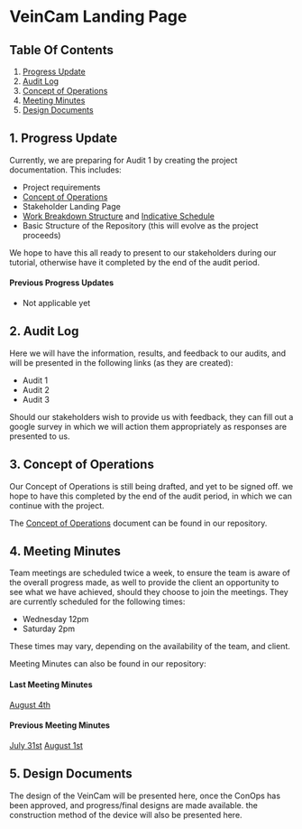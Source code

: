 # VeinCam Landing Page

## Table Of Contents
1. [Progress Update](#1-progress-update)
2. [Audit Log](#2-audit-log)
3. [Concept of Operations](#3-concept-of-operations)
4. [Meeting Minutes](#4-meeting-minutes)
5. [Design Documents](#5-design-documents)

## 1. Progress Update
Currently, we are preparing for Audit 1 by creating the project documentation. This includes:
* Project requirements
* [Concept of Operations](docs/CONOPS.md)
* Stakeholder Landing Page
* [Work Breakdown Structure](docs/WBS.md) and [Indicative Schedule](https://docs.google.com/spreadsheets/d/1nfNqFCF2ieP5CyVmqDSeZ3oXegxcCG4hojdd6fMcq9Y/edit?usp=sharing) 
* Basic Structure of the Repository (this will evolve as the project proceeds)

We hope to have this all ready to present to our stakeholders during our tutorial, otherwise have it completed by the end of the audit period.

#### Previous Progress Updates
* Not applicable yet

## 2. Audit Log
Here we will have the information, results, and feedback to our audits, and will be presented in the following links (as they are created):

* Audit 1
* Audit 2
* Audit 3

Should our stakeholders wish to provide us with feedback, they can fill out a google survey in which we will action them appropriately as responses are presented to us.

## 3. Concept of Operations
Our Concept of Operations is still being drafted, and yet to be signed off. we hope to have this completed by the end of the audit period, in which we can continue with the project.

The [Concept of Operations](docs/CONOPS.md) document can be found in our repository.

## 4. Meeting Minutes
Team meetings are scheduled twice a week, to ensure the team is aware of the overall progress made, as well to provide the client an opportunity to see what we have achieved, should they choose to join the meetings. They are currently scheduled for the following times:
* Wednesday 12pm
* Saturday 2pm

These times may vary, depending on the availability of the team, and client.

Meeting Minutes can also be found in our repository:

#### Last Meeting Minutes
[August 4th](Meeting-Minutes/Meeting-Minutes-2018-08-04.md)

#### Previous Meeting Minutes
[July 31st](Meeting-Minutes/Meeting-Minutes-2018-07-31.md)
[August 1st](Meeting-Minutes/Meeting-Minutes-2018-08-01.md)

## 5. Design Documents
The design of the VeinCam will be presented here, once the ConOps has been approved, and progress/final designs are made available. the construction method of the device will also be presented here.
